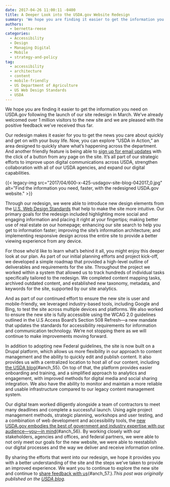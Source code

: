 ```yaml
---
date: 2017-04-26 11:00:11 -0400
title: A Deeper Look into the USDA.gov Website Redesign
summary: 'We hope you are finding it easier to get the information you need on USDA.gov following the launch of our site redesign in March. We&rsquo;ve already welcomed over 1 million visitors to the new site and we are pleased with the positive feedback we&rsquo;ve received thus far. Our redesign makes it easier for you to'
authors:
  - bernetta-reese
categories:
  - Accessibility
  - Design
  - Managing Digital
  - Mobile
  - strategy-and-policy
tag:
  - accessibility
  - architecture
  - content
  - mobile-friendly
  - US Department of Agriculture
  - US Web Design Standards
  - USDA
---
```


We hope you are finding it easier to get the information you need on USDA.gov following the launch of our site redesign in March. We’ve already welcomed over 1 million visitors to the new site and we are pleased with the positive feedback we’ve received thus far.

Our redesign makes it easier for you to get the news you care about quickly and get on with your busy life. Now, you can explore “USDA in Action,” an area designed to quickly share what’s happening across the department. And another friendly feature is being able to [sign up for email updates](https://public.govdelivery.com/accounts/USDAOC/subscriber/new) with the click of a button from any page on the site. It’s all part of our strategic efforts to improve upon digital communications across USDA, strengthen collaboration with all of our USDA agencies, and expand our digital capabilities.

{{< legacy-img src="2017/04/600-x-425-usdagov-site-blog-042017_0.jpg" alt="Find the information you need, faster, with the redesigned USDA.gov website." >}}

Through our redesign, we were able to introduce new design elements from the [U.S. Web Design Standards](https://standards.usa.gov/) that help to make the site more intuitive. Our primary goals for the redesign included highlighting more social and engaging information and placing it right at your fingertips; making better use of real estate on our homepage; enhancing our site search to help you get to information faster; improving the site’s information architecture; and implementing responsive design across the entire site to provide a better viewing experience from any device.

For those who’d like to learn what’s behind it all, you might enjoy this deeper look at our plan. As part of our initial planning efforts and project kick-off, we developed a simple roadmap that provided a high-level outline of deliverables and requirements for the site. Throughout the project we worked within a system that allowed us to track hundreds of individual tasks specifically tailored to the redesign. We completed content mapping tasks, archived outdated content, and established new taxonomy, metadata, and keywords for the site, supported by our site analytics.

And as part of our continued effort to ensure the new site is user and mobile-friendly, we leveraged industry-based tools, including Google and Bing, to test the site across multiple devices and platforms. We also worked to ensure the new site is fully accessible using the WCAG 2.0 guidelines outlined in the U.S Access Board’s Section 508 Refresh—a new mandate that updates the standards for accessibility requirements for information and communication technology. We’re not stopping there as we will continue to make improvements moving forward.

In addition to adopting new Federal guidelines, the site is now built on a Drupal platform, which allows us more flexibility in our approach to content management and the ability to quickly edit and publish content. It also provides us with a centralized location to host all of our content, including [the USDA blog](https://www.usda.gov/media/blog){#anch_55}. On top of that, the platform provides easier onboarding and training, and a simplified approach to analytics and engagement, with improved methods for digital media and social sharing integration. We also have the ability to monitor and maintain a more reliable and usable infrastructure compared to our legacy content management system.

Our digital team worked diligently alongside a team of contractors to meet many deadlines and complete a successful launch. Using agile project management methods, strategic planning, workshops and user testing, and a combination of web development and accessibility tools, the [new USDA.gov embodies the best of government and industry expertise with our audience—you—in mind](https://www.usda.gov/media/blog/2017/03/06/complete-redesign-you-mind){#anch_56}. By working closely with our stakeholders, agencies and offices, and federal partners, we were able to not only meet our goals for the new website, we were able to reestablish our digital processes and the way we deliver and receive information online.

By sharing the efforts that went into our redesign, we hope it provides you with a better understanding of the site and the steps we’ve taken to provide an improved experience. We want you to continue to explore the new site and continue to [share feedback with us](mailto:feedback@oc.usda.gov){#anch_57.}._This post was originally published on the [USDA blog](https://www.usda.gov/media/blog)._